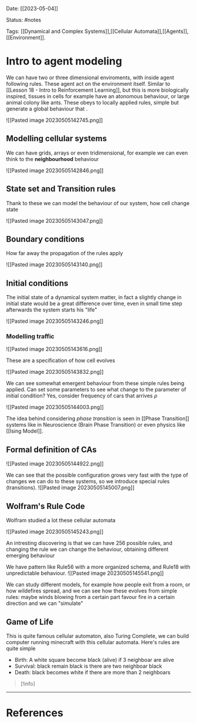 Date: [[2023-05-04]]

Status: #notes

Tags: [[Dynamical and Complex Systems]],[[Cellular Automata]],[[Agents]],[[Environment]].

# Intro to agent modeling

We can have two or three dimensional enviroments, with inside agent following rules. These agent act on the environment itself. 
Similar to [[Lesson 18 - Intro to Reinforcement Learning]], but this is more biologically inspired, tissues in cells for example have an atonomous behaviour, or large animal colony like ants. These obeys to locally applied rules, simple but generate a global behaviour that .

![[Pasted image 20230505142745.png]]

## Modelling cellular systems

We can have grids, arrays or even tridimensional, for example we can even think to the **neighbourhood** behaviour

![[Pasted image 20230505142846.png]]


## State set and Transition rules

Thank to these we can model the behaviour of our system, how cell change state

![[Pasted image 20230505143047.png]]


## Boundary conditions

How far away the propagation of the rules apply

![[Pasted image 20230505143140.png]]

## Initial conditions

The initial state of a dynamical system matter, in fact a slightly change in initial state would be a great difference over time, even in small time step afterwards the system starts his "life"

![[Pasted image 20230505143246.png]]

### Modelling traffic

![[Pasted image 20230505143616.png]]

These are a specification of how cell evolves

![[Pasted image 20230505143832.png]]

We can see somewhat emergent behaviour from these simple rules being applied.
Can set some parameters to see what change to the parameter of initial condition? Yes, consider frequency of cars that arrives $\rho$ 

![[Pasted image 20230505144003.png]]

The idea behind considering *phase transition* is seen in [[Phase Transition]] systems like in Neuroscience (Brain Phase Transition) or even physics like [[Ising Model]].


## Formal definition of CAs

![[Pasted image 20230505144922.png]]

We can see that the possible configuration grows very fast with the type of changes we can do to these systems, so we introduce special rules (transitions).
![[Pasted image 20230505145007.png]]

## Wolfram's Rule Code

Wolfram studied a lot these cellular automata

![[Pasted image 20230505145243.png]]

An intresting discovering is that we can have 256 possible rules, and changing the rule we can change the behaviour, obtaining different emerging behaviour

We have pattern like Rule56 with a more organized schema, and Rule18 with unpredictable behaviour.
![[Pasted image 20230505145541.png]]

We can study different models, for example how people exit from a room, or how wildefires spread, and we can see how these evolves from simple rules: maybe winds blowing from a certain part favour fire in a certain direction and we can "simulate"

## Game of Life

This is quite famous cellular automaton, also Turing Complete, we can build computer running minecraft with this cellular automata. 
Here's rules are quite simple

- Birth: A white square become black (alive) if 3 neighboar are alive
- Survival: black remain black is there are two neighboar black
- Death: black becomes white if there are more than 2 neighboars


>[!info]
> 






---
# References

